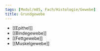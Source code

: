 ```yaml
---
tags: [Modul/m05, Fach/Histologie/Gewebe]
title: Grundgewebe
---
```

- [[Epithel]]
- [[Bindegewebe]]
- [[Fettgewebe]]
- [[Muskelgewebe]]